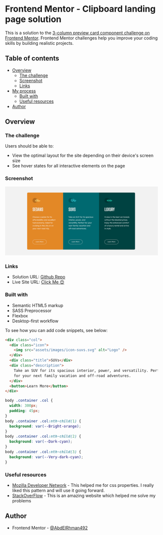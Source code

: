 # Frontend Mentor - Clipboard landing page solution

This is a solution to the [3-column preview card component  challenge on Frontend Mentor](https://www.frontendmentor.io/challenges/3column-preview-card-component-pH92eAR2-). Frontend Mentor challenges help you improve your coding skills by building realistic projects. 

## Table of contents

- [Overview](#overview)
  - [The challenge](#the-challenge)
  - [Screenshot](#screenshot)
  - [Links](#links)
- [My process](#my-process)
  - [Built with](#built-with)
  - [Useful resources](#useful-resources)
- [Author](#author)


## Overview

### The challenge

Users should be able to:

- View the optimal layout for the site depending on their device's screen size
- See hover states for all interactive elements on the page

### Screenshot

![Desktop Layout](./assets/design/desktop.png)


### Links

- Solution URL: [Github Repo](https://github.com/abdelrhman492/3-column-preview-card-component)
- Live Site URL: [Click Me 😊](https://abdelrhman492.github.io/3-column-preview-card-component)

### Built with

- Semantic HTML5 markup
- SASS Preprocessor
- Flexbox
- Desktop-first workflow

To see how you can add code snippets, see below:

```HTML
<div class="col">
  <div class="icon">
    <img src="assets/images/icon-suvs.svg" alt="Logo" />
  </div>
  <div class="title">SUVs</div>
  <div class="description">
    Take an SUV for its spacious interior, power, and versatility. Perfect
    for your next family vacation and off-road adventures.
  </div>
  <button>Learn More</button>
</div>
```
```css
body .container .col {
  width: 300px;
  padding: 45px;
}
body .container .col:nth-child(1) {
  background: var(--Bright-orange);
}
body .container .col:nth-child(2) {
  background: var(--Dark-cyan);
}
body .container .col:nth-child(3) {
  background: var(--Very-dark-cyan);
}
```

### Useful resources

- [Mozilla Developer Network](https://developer.mozilla.org/en-US/docs/Web/CSS) - This helped me for css properties. I really liked this pattern and will use it going forward.
- [StackOverFlow](https://www.stackoverflow.com) - This is an amazing website which helped me solve my problems

## Author

- Frontend Mentor - [@AbdElRhman492](https://www.frontendmentor.io/profile/AbdElRhman492)
